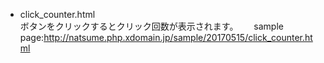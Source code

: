 * click_counter.html  
ボタンをクリックするとクリック回数が表示されます。　　
sample page:http://natsume.php.xdomain.jp/sample/20170515/click_counter.html